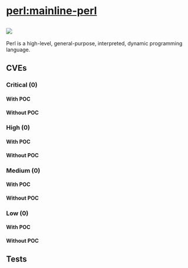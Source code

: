 # [perl:mainline-perl](https://hub.docker.com/_/perl?tab=tags)
![](https://img.shields.io/static/v1?label=tag&message=mainline-perl&color=blue)
---
<p>
Perl is a high-level, general-purpose, interpreted, dynamic programming language.
</p>

## CVEs
### Critical (0)
#### With POC

#### Without POC


### High (0)
#### With POC

#### Without POC


### Medium (0)
#### With POC

#### Without POC


### Low (0)
#### With POC

#### Without POC


## Tests

